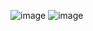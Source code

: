 ![image](https://github.com/user-attachments/assets/70b1f2c8-9b17-4daf-b487-c001864746d3)
![image](https://github.com/user-attachments/assets/1d900f71-aa91-40a8-a729-e8a2f75e431e)
